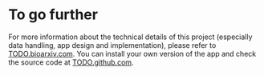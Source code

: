 # To go further

For more information about the technical details of this project (especially data handling, app design and implementation), please refer to [TODO.bioarxiv.com](TODO.bioarxiv.com). You can install your own version of the app and check the source code at [TODO.github.com](TODO.github.com).
